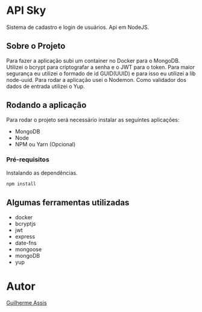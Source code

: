 # API Sky
Sistema de cadastro e login de usuários. Api em NodeJS.

## Sobre o Projeto
Para fazer a aplicação subi um container no Docker para o MongoDB. Utilizei o bcrypt para criptografar a senha e o JWT para o token. Para maior segurança eu utilizei o formado de id GUID(UUID) e para isso eu utilizei a lib node-uuid.
Para rodar a aplicação usei o Nodemon. Como validador dos dados de entrada utilizei o Yup. 

## Rodando a aplicação
Para rodar o projeto será necessário instalar as seguintes aplicações:

- MongoDB
- Node
- NPM ou Yarn (Opcional)

### Pré-requisitos
Instalando as dependências.

```bash
npm install
```

## Algumas ferramentas utilizadas

- docker
- bcryptjs
- jwt
- express
- date-fns
- mongoose
- mongoDB
- yup

# Autor

[Guilherme Assis](https://github.com/guiasis) 

